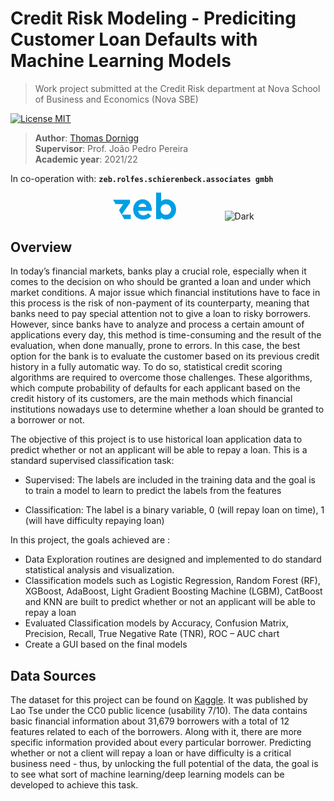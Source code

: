 Credit Risk Modeling - Prediciting Customer Loan Defaults with Machine Learning Models
======================================================

> Work project submitted at the Credit Risk department at Nova School of Business and Economics (Nova SBE)

[![License MIT](http://img.shields.io/badge/license-MIT-brightgreen.svg)](license.md)

> **Author**: [Thomas Dornigg](https://www.linkedin.com/in/thomas-dornigg/) <br>
> **Supervisor**: Prof. João Pedro Pereira <br>
> **Academic year**: 2021/22

In co-operation with: **`zeb.rolfes.schierenbeck.associates gmbh`**

<p align="center">
  <img alt="Light" src="https://github.com/ThomasD96/University_Repo/blob/master/Nova_SBE/Master_thesis/pictures/zeb_logo.png" width="20%" hspace="50">
&nbsp; &nbsp; &nbsp;
  <img alt="Dark" src="http://novasbept.force.com/resource/1565172240000/Images/images/NovaPrincipalV2.png" width="45%">
</p>

## Overview
In today’s financial markets, banks play a crucial role, especially when it comes to the decision on who should be granted a loan and under which market conditions. A major issue which financial institutions have to face in this process is the risk of non-payment of its counterparty, meaning that banks need to pay special attention not to give a loan to risky borrowers. However, since banks have to analyze and process a certain amount of applications every day, this method is time-consuming and the result of the evaluation, when done manually, prone to errors. In this case, the best option for the bank is to evaluate the customer based on its previous credit history in a fully automatic way. To do so, statistical credit scoring algorithms are required to overcome those challenges. These algorithms, which compute probability of defaults for each applicant based on the credit history of its customers, are the main methods which financial institutions nowadays use to determine whether a loan should be granted to a borrower or not.

The objective of this project is to use historical loan application data to predict whether or not an applicant will be able to repay a loan. This is a standard supervised classification task:

- Supervised: The labels are included in the training data and the goal is to train a model to learn to predict the labels from the features

- Classification: The label is a binary variable, 0 (will repay loan on time), 1 (will have difficulty repaying loan)

In this project, the goals achieved are :
- Data Exploration routines are designed and implemented to do standard statistical analysis and visualization.
- Classification models such as Logistic Regression, Random Forest (RF), XGBoost, AdaBoost, Light Gradient Boosting Machine (LGBM), CatBoost and KNN are built to predict whether or not an applicant will be able to repay a loan
- Evaluated Classification models by Accuracy, Confusion Matrix, Precision, Recall, True Negative Rate (TNR), ROC – AUC chart
- Create a GUI based on the final models 

## Data Sources
The dataset for this project can be found on [Kaggle](https://www.kaggle.com/laotse/credit-risk-dataset/tasks). It was published by Lao Tse under the CC0 public licence (usability 7/10). The data contains basic financial information about 31,679 borrowers with a total of 12 features related to each of the borrowers. Along with it, there are more specific information provided about every particular borrower. Predicting whether or not a client will repay a loan or have difficulty is a critical business need - thus,  by unlocking the full potential of the data, the goal is to see what sort of machine learning/deep learning models can be developed to achieve this task.
